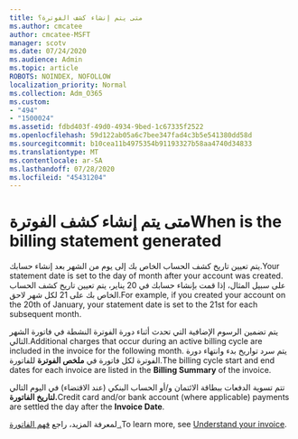 ```yaml
---
title: متى يتم إنشاء كشف الفوترة؟
ms.author: cmcatee
author: cmcatee-MSFT
manager: scotv
ms.date: 07/24/2020
ms.audience: Admin
ms.topic: article
ROBOTS: NOINDEX, NOFOLLOW
localization_priority: Normal
ms.collection: Adm_O365
ms.custom:
- "494"
- "1500024"
ms.assetid: fdbd403f-49d0-4934-9bed-1c67335f2522
ms.openlocfilehash: 59d122ab05a6c7bee347fad4c3b5e541380dd58d
ms.sourcegitcommit: b10cea11b4975354b91193327b58aa4740d34833
ms.translationtype: MT
ms.contentlocale: ar-SA
ms.lasthandoff: 07/28/2020
ms.locfileid: "45431204"
---
```

# <a name="when-is-the-billing-statement-generated"></a><span data-ttu-id="c1210-102">متى يتم إنشاء كشف الفوترة</span><span class="sxs-lookup"><span data-stu-id="c1210-102">When is the billing statement generated</span></span>

<span data-ttu-id="c1210-103">يتم تعيين تاريخ كشف الحساب الخاص بك إلى يوم من الشهر بعد إنشاء حسابك.</span><span class="sxs-lookup"><span data-stu-id="c1210-103">Your statement date is set to the day of month after your account was created.</span></span> <span data-ttu-id="c1210-104">على سبيل المثال، إذا قمت بإنشاء حسابك في 20 يناير، يتم تعيين تاريخ كشف الحساب الخاص بك على 21 لكل شهر لاحق.</span><span class="sxs-lookup"><span data-stu-id="c1210-104">For example, if you created your account on the 20th of January, your statement date is set to the 21st for each subsequent month.</span></span>

<span data-ttu-id="c1210-105">يتم تضمين الرسوم الإضافية التي تحدث أثناء دورة الفوترة النشطة في فاتورة الشهر التالي.</span><span class="sxs-lookup"><span data-stu-id="c1210-105">Additional charges that occur during an active billing cycle are included in the invoice for the following month.</span></span> <span data-ttu-id="c1210-106">يتم سرد تواريخ بدء وانتهاء دورة الفوترة لكل فاتورة في **ملخص الفوترة** للفاتورة.</span><span class="sxs-lookup"><span data-stu-id="c1210-106">The billing cycle start and end dates for each invoice are listed in the **Billing Summary** of the invoice.</span></span>

<span data-ttu-id="c1210-107">تتم تسوية الدفعات ببطاقة الائتمان و/أو الحساب البنكي (عند الاقتضاء) في اليوم التالي **لتاريخ الفاتورة.**</span><span class="sxs-lookup"><span data-stu-id="c1210-107">Credit card and/or bank account (where applicable) payments are settled the day after the **Invoice Date**.</span></span>
  
<span data-ttu-id="c1210-108">لمعرفة المزيد، راجع [فهم الفاتورة .](https://docs.microsoft.com/microsoft-365/commerce/billing-and-payments/understand-your-invoice2)</span><span class="sxs-lookup"><span data-stu-id="c1210-108">To learn more, see [Understand your invoice](https://docs.microsoft.com/microsoft-365/commerce/billing-and-payments/understand-your-invoice2).</span></span>